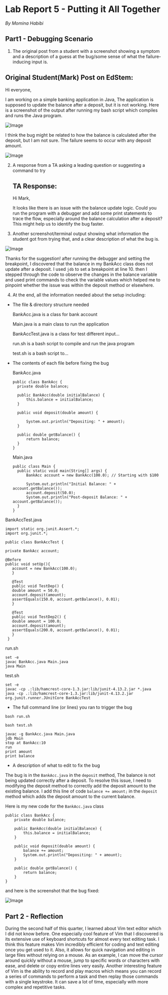 # Lab Report 5 - Putting it All Together
*By Momina Habibi*

## Part1 - Debugging Scenario

1. The original post from a student with a screenshot showing a symptom and a description of a guess at the bug/some sense of what the failure-inducing input is.

## Original Student(Mark) Post on EdStem:
Hi everyone,

I am working on a simple banking application in Java, The application is supposed to update the balance after a deposit, but it is not working. Here is a screenshot of the output after running my bash script which compiles and runs the Java program.

![Image](syp.png)

I think the bug might be related to how the balance is calculated after the deposit, but I am not sure. The failure seems to occur with any deposit amount.

![Image](fail.png)


2. A response from a TA asking a leading question or suggesting a command to try
   ## TA Response:
   Hi Mark,

   It looks like there is an issue with the balance update logic. Could you run the program with a debugger and add some print statements to trace the flow, especially around the balance calculation after a deposit? This might help us to identify the bug faster.


3. Another screenshot/terminal output showing what information the student got from trying that, and a clear description of what the bug is.

![Image](debug.png)

Thanks for the suggestion! after running the debugger and setting the breakpoint, I discovered that the balance in my BankAcc class does not update after a deposit. I used `jdb` to set a breakpoint at line 10. then I stepped through the code to observe the changes in the balance variable and used print commands to check the variable values which helped me to pinpoint whether the issue was within the deposit method or elsewhere. 

4. At the end, all the information needed about the setup including:
   
- The file & directory structure needed
  
  BankAcc.java is a class for bank account
  
  Main.java is a main class to run the application
  
  BankAccTest.java is a class for test different input...
  
  run.sh is a bash script to compile and run the java program
  
  test.sh is a bash script to...
  
- The contents of each file before fixing the bug
  
  BankAcc.java
  
  ```
  public class BankAcc {
    private double balance;

    public BankAcc(double initialBalance) {
        this.balance = initialBalance;
    }

    public void deposit(double amount) {
        
        System.out.println("Depositing: " + amount);
    }

    public double getBalance() {
        return balance;
    }
  }
  ```

  Main.java
  
  ```
  public class Main {
    public static void main(String[] args) {
        BankAcc account = new BankAcc(100.0); // Starting with $100

        System.out.println("Initial Balance: " + account.getBalance());
        account.deposit(50.0);
        System.out.println("Post-deposit Balance: " + account.getBalance());
    }
  }
  ```

BankAccTest.java

 ```
import static org.junit.Assert.*;
import org.junit.*;

public class BankAccTest {

private BankAcc account;

@Before
public void setUp(){
    account = new BankAcc(100.0);
    }
 
    @Test 
	public void TestDep() {
    double amount = 50.0;
    account.deposit(amount);
    assertEquals(150.0, account.getBalance(), 0.01);
	}

	@Test 
	public void TestDep2() {
    double amount = 100.0;
    account.deposit(amount);
    assertEquals(200.0, account.getBalance(), 0.01);
	}
  }
  ```

run.sh

```
set -e
javac BankAcc.java Main.java
java Main
```

test.sh

```
set -e
javac -cp .:lib/hamcrest-core-1.3.jar:lib/junit-4.13.2.jar *.java
java -cp .:lib/hamcrest-core-1.3.jar:lib/junit-4.13.2.jar org.junit.runner.JUnitCore BankAccTest
```

- The full command line (or lines) you ran to trigger the bug

`bash run.sh`

`bash test.sh`

```
javac -g BankAcc.java Main.java
jdb Main
stop at BankAcc:10
run
print amount
print balance
```



- A description of what to edit to fix the bug

The bug is in the `BankAcc.java` in the `deposit` method, The balance is not being updated correctly after a deposit. To resolve this issue, I need to modifying the deposit method to correctly add the deposit amount to the existing balance. I add this line of code `balance += amount;` in the `deposit` method which adds the deposit amount to the current balance.

Here is my new code for the `BankAcc.java` class

```
public class BankAcc {
    private double balance;

    public BankAcc(double initialBalance) {
        this.balance = initialBalance;
    }

    public void deposit(double amount) {
        balance += amount;
        System.out.println("Depositing: " + amount);
    }

    public double getBalance() {
        return balance;
    }
}
```

and here is the screenshot that the bug fixed:

![Image](fixed.png)


## Part 2 - Reflection

During the second half of this quarter, I learned about Vim text editor which I did not know before. One especially cool feature of Vim that I discovered is its extensive use of keyboard shortcuts for almost every text editing task. I think this feature makes Vim incredibly efficient for coding and text editing once you get used to it. Also, it allows for quick navigation and editing in large files without relying on a mouse. As an example, I can move the cursor around quickly without a mouse, jump to specific words or characters with ease, and delete or copy entire lines very easily. Another interesting feature of Vim is the ability to record and play macros which means you can record a series of commands to perform a task and then replay those commands with a single keystroke. It can save a lot of time, especially with more complex and repetitive tasks.  



